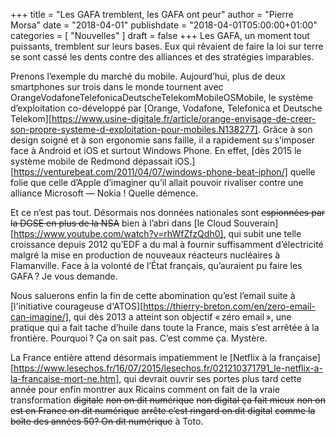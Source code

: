 +++
title      = "Les GAFA tremblent, les GAFA ont peur"
author     = "Pierre Morsa"
date       = "2018-04-01"
publishdate = "2018-04-01T05:00:00+01:00" 
categories = [ "Nouvelles" ]
draft      = false
+++
Les GAFA, un moment tout puissants, tremblent sur leurs bases. Eux qui rêvaient de faire la loi sur terre se sont cassé les dents contre des alliances et des stratégies imparables.

Prenons l’exemple du marché du mobile. Aujourd’hui, plus de deux smartphones sur trois dans le monde tournent avec OrangeVodafoneTelefonicaDeutscheTelekomMobileOSMobile, le système d’exploitation co-développé par [Orange, Vodafone, Telefonica et Deutsche Telekom][https://www.usine-digitale.fr/article/orange-envisage-de-creer-son-propre-systeme-d-exploitation-pour-mobiles.N138277]. Grâce à son design soigné et à son ergonomie sans faille, il a rapidement su s’imposer face à Android et iOS et surtout Windows Phone. En effet, [dès 2015 le système mobile de Redmond dépassait iOS.][https://venturebeat.com/2011/04/07/windows-phone-beat-iphon/] quelle folie que celle d’Apple d’imaginer qu’il allait pouvoir rivaliser contre une alliance Microsoft — Nokia ! Quelle démence.

Et ce n’est pas tout. Désormais nos données nationales sont ~~espionnées par la DGSE en plus de la NSA~~ bien à l’abri dans [le Cloud Souverain][https://www.youtube.com/watch?v=rhWfZfzQdh0], qui subit une telle croissance depuis 2012 qu’EDF a du mal à fournir suffisamment d’électricité malgré la mise en production de nouveaux réacteurs nucléaires à Flamanville. Face à la volonté de l’État français, qu’auraient pu faire les GAFA ? Je vous demande.

Nous saluerons enfin la fin de cette abomination qu’est l’email suite à [l'initiative courageuse d'ATOS][https://thierry-breton.com/en/zero-email-can-imagine/], qui dès 2013 a atteint son objectif « zéro email », une pratique qui a fait tache d’huile dans toute la France, mais s’est arrêtée à la frontière. Pourquoi ? Ça on sait pas. C’est comme ça. Mystère.

La France entière attend désormais impatiemment le [Netflix à la française][https://www.lesechos.fr/16/07/2015/lesechos.fr/021210371791_le-netflix-a-la-francaise-mort-ne.htm], qui devrait ouvrir ses portes plus tard cette année pour enfin montrer aux Ricains comment on fait de la vraie transformation ~~digitale~~ ~~non on dit numérique~~ ~~non digital ça fait mieux~~ ~~non on est en France on dit numérique~~ ~~arrête c’est ringard on dit digital~~ ~~comme la boîte des années 50? On dit numérique~~ à Toto. 

